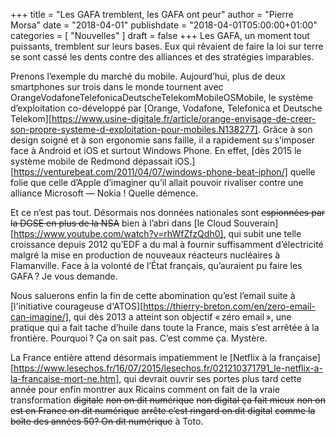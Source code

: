 +++
title      = "Les GAFA tremblent, les GAFA ont peur"
author     = "Pierre Morsa"
date       = "2018-04-01"
publishdate = "2018-04-01T05:00:00+01:00" 
categories = [ "Nouvelles" ]
draft      = false
+++
Les GAFA, un moment tout puissants, tremblent sur leurs bases. Eux qui rêvaient de faire la loi sur terre se sont cassé les dents contre des alliances et des stratégies imparables.

Prenons l’exemple du marché du mobile. Aujourd’hui, plus de deux smartphones sur trois dans le monde tournent avec OrangeVodafoneTelefonicaDeutscheTelekomMobileOSMobile, le système d’exploitation co-développé par [Orange, Vodafone, Telefonica et Deutsche Telekom][https://www.usine-digitale.fr/article/orange-envisage-de-creer-son-propre-systeme-d-exploitation-pour-mobiles.N138277]. Grâce à son design soigné et à son ergonomie sans faille, il a rapidement su s’imposer face à Android et iOS et surtout Windows Phone. En effet, [dès 2015 le système mobile de Redmond dépassait iOS.][https://venturebeat.com/2011/04/07/windows-phone-beat-iphon/] quelle folie que celle d’Apple d’imaginer qu’il allait pouvoir rivaliser contre une alliance Microsoft — Nokia ! Quelle démence.

Et ce n’est pas tout. Désormais nos données nationales sont ~~espionnées par la DGSE en plus de la NSA~~ bien à l’abri dans [le Cloud Souverain][https://www.youtube.com/watch?v=rhWfZfzQdh0], qui subit une telle croissance depuis 2012 qu’EDF a du mal à fournir suffisamment d’électricité malgré la mise en production de nouveaux réacteurs nucléaires à Flamanville. Face à la volonté de l’État français, qu’auraient pu faire les GAFA ? Je vous demande.

Nous saluerons enfin la fin de cette abomination qu’est l’email suite à [l'initiative courageuse d'ATOS][https://thierry-breton.com/en/zero-email-can-imagine/], qui dès 2013 a atteint son objectif « zéro email », une pratique qui a fait tache d’huile dans toute la France, mais s’est arrêtée à la frontière. Pourquoi ? Ça on sait pas. C’est comme ça. Mystère.

La France entière attend désormais impatiemment le [Netflix à la française][https://www.lesechos.fr/16/07/2015/lesechos.fr/021210371791_le-netflix-a-la-francaise-mort-ne.htm], qui devrait ouvrir ses portes plus tard cette année pour enfin montrer aux Ricains comment on fait de la vraie transformation ~~digitale~~ ~~non on dit numérique~~ ~~non digital ça fait mieux~~ ~~non on est en France on dit numérique~~ ~~arrête c’est ringard on dit digital~~ ~~comme la boîte des années 50? On dit numérique~~ à Toto. 

